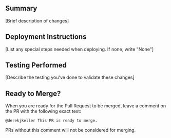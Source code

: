 ## Summary

[Brief description of changes]

## Deployment Instructions

[List any special steps needed when deploying. If none, write "None"]

## Testing Performed

[Describe the testing you've done to validate these changes]

## Ready to Merge?

When you are ready for the Pull Request to be merged, leave a comment on the PR with the following exact text:

```
@derekjkeller This PR is ready to merge.
```

PRs without this comment will not be considered for merging.
